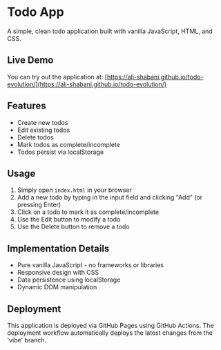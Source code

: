 # Todo App

A simple, clean todo application built with vanilla JavaScript, HTML, and CSS.

## Live Demo

You can try out the application at: [https://ali-shabani.github.io/todo-evolution/](https://ali-shabani.github.io/todo-evolution/)

## Features

- Create new todos
- Edit existing todos
- Delete todos
- Mark todos as complete/incomplete
- Todos persist via localStorage

## Usage

1. Simply open `index.html` in your browser
2. Add a new todo by typing in the input field and clicking "Add" (or pressing Enter)
3. Click on a todo to mark it as complete/incomplete
4. Use the Edit button to modify a todo
5. Use the Delete button to remove a todo

## Implementation Details

- Pure vanilla JavaScript - no frameworks or libraries
- Responsive design with CSS
- Data persistence using localStorage
- Dynamic DOM manipulation

## Deployment

This application is deployed via GitHub Pages using GitHub Actions. The deployment workflow automatically deploys the latest changes from the 'vibe' branch.
